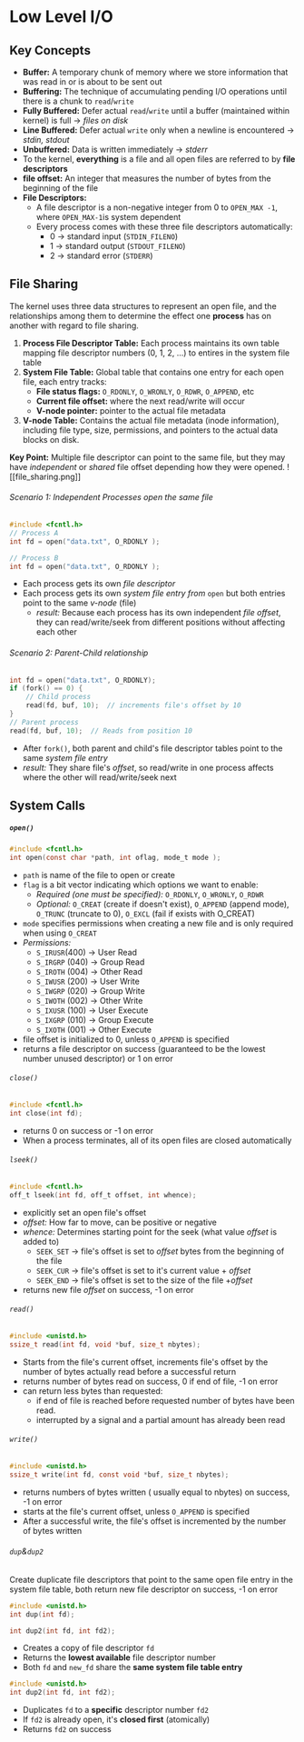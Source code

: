 # Low Level I/O
## Key Concepts
- **Buffer:** A temporary chunk of memory where we store information that was read in or is about to be sent out
- **Buffering:** The technique of accumulating pending I/O operations until there is a chunk to  `read`/`write`
- **Fully Buffered:** Defer actual `read`/`write` until a buffer (maintained within kernel) is full → *files on disk*
- **Line Buffered:** Defer actual `write` only when a newline is encountered → *stdin, stdout*
- **Unbuffered:** Data is written immediately → *stderr*
- To the kernel, **everything** is a file and all open files are referred to by **file descriptors**
- **file offset:** An integer that measures the number of bytes from the beginning of the file
- **File Descriptors:** 
	- A file descriptor is a non-negative integer from 0 to `OPEN_MAX -1`,  where `OPEN_MAX-1`is system dependent
	- Every process comes with these three file descriptors automatically:
		- 0 → standard input (`STDIN_FILENO`)
		- 1 → standard output (`STDOUT_FILENO`)
		- 2 → standard error (`STDERR`)
## File Sharing
The kernel uses three data structures to represent an open file, and the relationships
among them to determine the effect one **process** has on another with regard to file sharing.
1. **Process File Descriptor Table:** Each process maintains its own table mapping file descriptor numbers (0, 1, 2, ...) to entires in the system file table
2. **System File Table:** Global table that contains one entry for each open file, each entry tracks:
	-  **File status flags:** `O_RDONLY`, `O_WRONLY`, `O_RDWR`, `O_APPEND`, etc 
	- **Current file offset:** where the next read/write will occur
	- **V-node pointer:** pointer to the actual file metadata
3. **V-node Table:** Contains the actual file metadata (inode information), including file type, size, permissions, and pointers to the actual data blocks on disk.
 
**Key Point:** Multiple file descriptor can point to the same file, but they may have *independent* or *shared* file offset depending how they were opened.
![[file_sharing.png]]
###### Scenario 1: Independent Processes open the same file
```c
#include <fcntl.h>
// Process A
int fd = open("data.txt", O_RDONLY ); 

// Process B
int fd = open("data.txt", O_RDONLY ); 
```
- Each process gets its own *file descriptor* 
- Each process gets its own *system file entry from* `open` but both entries point to the same *v-node* (file)
	- *result:* Because each process has its own independent *file offset*, they can read/write/seek from different positions without affecting each other
###### Scenario 2: Parent-Child relationship
```c
int fd = open("data.txt", O_RDONLY);
if (fork() == 0) {
    // Child process
    read(fd, buf, 10);  // increments file's offset by 10
}
// Parent process
read(fd, buf, 10);  // Reads from position 10
```
- After `fork()`, both parent and child's file descriptor tables point to the same *system file entry*
- *result:* They share file's *offset*, so read/write in one process affects where the other will read/write/seek next
## System Calls
##### `open()`
```c
#include <fcntl.h>
int open(const char *path, int oflag, mode_t mode );
```
- `path` is name of the file to open or create
- `flag` is a bit vector indicating which options we want to enable:
	- *Required (one must be specified):* `O_RDONLY`, `O_WRONLY`, `O_RDWR`
	- *Optional:* `O_CREAT` (create if doesn't exist), `O_APPEND` (append mode), `O_TRUNC` (truncate to 0), `O_EXCL` (fail if exists with O_CREAT)
- `mode` specifies permissions when creating a new file and is only required when using `O_CREAT`
- *Permissions:*
	- `S_IRUSR`(400) → User Read 
	- `S_IRGRP` (040) → Group Read
	- `S_IROTH` (004) → Other Read
	- `S_IWUSR` (200) → User Write
	- `S_IWGRP` (020) → Group Write
	- `S_IWOTH` (002) → Other Write
	- `S_IXUSR` (100) → User Execute
	- `S_IXGRP` (010) → Group Execute
	- `S_IXOTH` (001) → Other Execute
- file offset is initialized to 0, unless `O_APPEND` is specified
- returns a file descriptor on success (guaranteed to be the lowest number unused descriptor) or 1 on error
###### `close()`
```c
#include <fcntl.h>
int close(int fd);
```
- returns 0 on success or -1 on error
- When a process terminates, all of its open files are closed automatically
###### `lseek()`
```c
#include <fcntl.h>
off_t lseek(int fd, off_t offset, int whence);
```
- explicitly set an open file's offset
- *offset:* How far to move, can be positive or negative
- *whence:*  Determines starting point for the seek (what value *offset* is added to)
	- `SEEK_SET` → file's offset is set to *offset* bytes from the beginning of the file
	- `SEEK_CUR` → file's offset is set to it's current value + *offset*
	- `SEEK_END` → file's offset is set to the size of the file +*offset*
- returns new file *offset* on success, -1 on error
###### `read()`
```c
#include <unistd.h>
ssize_t read(int fd, void *buf, size_t nbytes);
```
- Starts  from the file's current offset, increments file's offset by the number of bytes actually read before a successful return
- returns number of bytes read on success, 0 if end of file, -1 on error
- can return less bytes than requested:
	- if end of file is reached before requested number of bytes have been read.
	- interrupted by a signal and a partial amount has already been read
###### `write()`
```c
#include <unistd.h>
ssize_t write(int fd, const void *buf, size_t nbytes);
```
- returns numbers of bytes written ( usually equal to nbytes) on success, -1 on error
- starts at the file's current offset, unless `O_APPEND` is specified
- After a successful write, the file's offset is incremented by the number of bytes written
###### `dup`&`dup2`
Create duplicate file descriptors that point to the same open file entry in the system file table, both return new file descriptor on success, -1 on error
```c
#include <unistd.h>
int dup(int fd);

int dup2(int fd, int fd2);
```
- Creates a copy of file descriptor `fd`
- Returns the **lowest available** file descriptor number
- Both `fd` and `new_fd` share the **same system file table entry**
```c
#include <unistd.h>
int dup2(int fd, int fd2);
```
- Duplicates `fd` to a **specific** descriptor number `fd2`
- If `fd2` is already open, it's **closed first** (atomically)
- Returns `fd2` on success
##